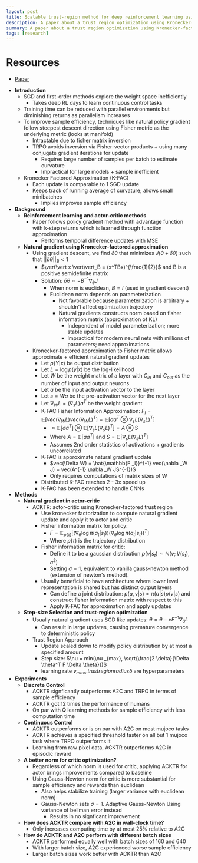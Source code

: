 ```yaml
---
layout: post
title: Scalable trust-region method for deep reinforcement learning using Kronecker-factored approximation
description: A paper about a trust region optimization using Kronecker-factored approximation
summary: A paper about a trust region optimization using Kronecker-factored approximation
tags: [research]
---
```


# Resources
- [Paper](https://arxiv.org/abs/1708.05144)

* **Introduction**
    * SGD and first-order methods explore the weight space inefficiently
        * Takes deep RL days to learn continuous control tasks
    * Training time can be reduced with parallel environments but diminishing returns as parallelism increases
    * To improve sample efficiency, techniques like natural policy gradient follow steepest descent direction using Fisher metric as the underlying metric (looks at manifold)
        * Intractable due to fisher matrix inversion
        * TRPO avoids inversion via Fisher-vector products + using many conjugate gradient iterations for update
            * Requires large number of samples per batch to estimate curvature
            * Impractical for large models + sample inefficient
    * Kronecker Factored Approximation (K-FAC)
        * Each update is comparable to 1 SGD update
        * Keeps track of running average of curvature; allows small minibatches
            * Implies improves sample efficiency
* **Background**
    * **Reinforcement learning and actor-critic methods**
        * Paper follows policy gradient method with advantage function with k-step returns which is learned through function approximation 
            * Performs temporal difference updates with MSE
    * **Natural gradient using Kronecker-factored approximation**
        * Using gradient descent, we find $\delta \theta$ that minimizes $J(\theta + \delta \theta)$ such that $\vert\vert \delta \theta \vert\vert _B \lt 1$
            * $\vert\vert x \vert\vert_B = (x^TBx)^{\frac{1}{2}}$ and B is a positive semidefinite matrix
            * Solution: $\delta \theta \propto -B^{-1}\nabla _\theta J$
                * When norm is euclidean, $B = I$ (used in gradient descent)
                * Euclidean norm depends on parameterization
                    * Not favorable because parameterization is arbitrary + shouldn't affect optimization trajectory
                    * Natural gradients constructs norm based on fisher information matrix (approximation of KL)
                        * Independent of model parameterization; more stable updates
                        * Impractical for modern neural nets with millions of parameters; need approximations
        * Kronecker-factored approximation to Fisher matrix allows approximate + efficient natural gradient updates
            * Let $p(Y \vert x)$ be output distribution
            * Let $L = \log p(y \vert x)$ be the log-likelihood
            * Let $W$ be the weight matrix of a layer with $C _{in}$ and $C _{out}$ as the number of input and output neurons
            * Let $a$ be the input activation vector to the layer
            * Let $s = Wa$ be the pre-activation vector for the next layer
            * Let $\nabla _{W} L = (\nabla _{s}L)a^T$ be the weight gradient
            * K-FAC Fisher Information Approximation: $F _l = \mathbb{E}[vec (\nabla _W L) vec (\nabla _W L)^T] = \mathbb{E}[aa^T \otimes \nabla_s L (\nabla_s L)^T]$
                * $\approx \mathbb{E}[aa^T] \otimes \mathbb{E}[ \nabla_s L (\nabla_s L)^T] = A \otimes S$
                * Where $A =\mathbb{E}[aa^T]$ and $S = \mathbb{E}[ \nabla_s L (\nabla_s L)^T]$
                * Assumes 2nd order statistics of activations + gradients uncorrelated
            * K-FAC is approximate natural gradient update
                * $vec(\Delta W) = \hat{\mathbb{F _l}}^{-1} vec(\nabla _W J) = vec(A^{-1} \nabla _W JS^{-1})$
                * Only requires computations of matrix sizes of W
            * Distributed K-FAC reaches 2 - 3x speed up
            * K-FAC has been extended to handle CNNs
* **Methods**
    * **Natural gradient in actor-critic**
        * ACKTR: actor-critic using Kronecker-factored trust region
            * Use kronecker factorization to compute natural gradient update and apply it to actor and critic
            * Fisher information matrix for policy:
                * $F = \mathbb{E} _{p(\tau)}[(\nabla _{\theta} \log \pi(a_t \vert s_t))(\nabla _{\theta} \log \pi(a_t \vert s_t))^T]$
                * Where $p(\tau)$ is the trajectory distribution
            * Fisher information matrix for critic:
                * Define it to be a gaussian distribution $p(v \vert s_t) \sim \mathbb{N}(v; V(s_t), \sigma^2)$
                * Setting $\sigma = 1$, equivalent to vanilla gauss-newton method (extension of newton's method).
            * Usually beneficial to have architecture where lower level representation is shared but has distinct output layers
                * Can define a joint distribution: $p(a,v \vert s) = \pi (a \vert s)p(v \vert s)$ and construct fisher information matrix with respect to this
                * Apply K-FAC for approximation and apply updates
    * **Step-size Selection and trust-region optimization**
        * Usually natural gradient uses SGD like updates: $\theta = \theta - \nu F^{-1}\nabla _{\theta}L$
            * Can result in large updates, causing premature convergence to deterministic policy
        * Trust Region Approach
            * Update scaled down to modify policy distribution by at most a specified amount
            * Step size: $\nu = min(\nu _{max}, \sqrt{\frac{2 \delta}{\Delta \theta^T F \Delta \theta}})$
            * learning rate $\nu _{max}, trust region radius \delta$ are hyperparameters
* **Experiments**
    * **Discrete Control**
        * ACKTR signficantly outperforms A2C and TRPO in terms of sample efficiency
        * ACKTR got 12 times the performance of humans
        * On par with Q learning methods for sample efficiency with less computation time
    * **Continuous Control**
        * ACKTR outperforms or is on par with A2C on most mujoco tasks 
        * ACKTR achieves a specified threshold faster on all but 1 mujoco task where TRPO outperforms it
        * Learning from raw pixel data, ACKTR outperforms A2C in episodic reward 
    * **A better norm for critic optimization?**
        * Regardless of which norm is used for critic, applying ACKTR for actor brings improvements compared to baseline
        * Using Gauss-Newton norm for critic is more substantial for sample efficiency and rewards than euclidean
            * Also helps stabilize training (larger variance with euclidean norm)
            * Gauss-Newton sets $\sigma = 1$. Adaptive Gauss-Newton Using variance of bellman error instead
                * Results in no signficant improvement 
    * **How does ACKTR compare with A2C in wall-clock time?**
        * Only increases computing time by at most 25% relative to A2C
    * **How do ACKTR and A2C perform with different batch sizes**
        * ACKTR performed equally well with batch sizes of 160 and 640 
        * With larger batch size, A2C experienced worse sample efficiency
        * Larger batch sizes work better with ACKTR than A2C